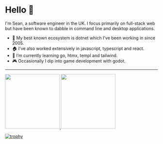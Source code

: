 # Hello 👋

I'm Sean, a software engineer in the UK. I focus primarily on full-stack web but have been known to dabble in command line and desktop applications.

- 🚜 My best known ecosystem is dotnet which I've been working in since 2005.
- 🏠 I've also worked extensively in javascript, typescript and react.
- 🌱 I’m currently learning go, htmx, templ and tailwind.
- 🎮 Occasionally I dip into game development with godot.
  
---

<a href="https://github.com/blacktau">
  <img height="180em" src="https://github-readme-stats.vercel.app/api?username=blacktau&theme=tokyonight&show_icons=true" />
  <img height="180em" src="https://github-readme-stats.vercel.app/api/top-langs/?username=blacktau&theme=tokyonight&layout=donut" />
</a>

[![trophy](https://github-profile-trophy.vercel.app/?username=blacktau&theme=tokyonight)](https://github.com/blacktau)
